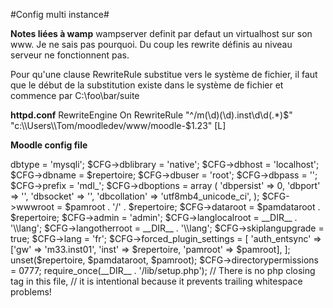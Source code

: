 #Config multi instance#

**Notes liées à wamp**
wampserver definit par defaut un virtualhost sur son www. Je ne sais pas pourquoi.
Du coup les rewrite définis au niveau serveur ne fonctionnent pas.

Pour qu'une clause RewriteRule substitue vers le système de fichier, il faut que le début
de la substitution existe dans le système de fichier et commence par C:\\foo\\bar/suite 

**httpd.conf**
RewriteEngine On
RewriteRule "^/m(\d)(\d)\.inst\d\d(.*)$"  "c:\\Users\\Tom/moodledev/www/moodle-$1.$2$3" [L]


**Moodle config file**

<?php  // Moodle configuration file

unset($CFG);
global $CFG;
$CFG = new stdClass();

$pamroot = 'http://localhost';
$pamdataroot = 'C:\\Users\\Tom\\moodledev\\data\\';
list(,$repertoire) = explode('/',$_SERVER['REQUEST_URI']);

$CFG->dbtype    = 'mysqli';
$CFG->dblibrary = 'native';
$CFG->dbhost    = 'localhost';
$CFG->dbname    = $repertoire;
$CFG->dbuser    = 'root';
$CFG->dbpass    = '';
$CFG->prefix    = 'mdl_';
$CFG->dboptions = array (
  'dbpersist' => 0,
  'dbport' => '',
  'dbsocket' => '',
  'dbcollation' => 'utf8mb4_unicode_ci',
);

$CFG->wwwroot   = $pamroot . '/' . $repertoire;
$CFG->dataroot  = $pamdataroot . $repertoire;
$CFG->admin     = 'admin';


$CFG->langlocalroot    = __DIR__ . '\\lang';
$CFG->langotherroot    = __DIR__ . '\\lang';
$CFG->skiplangupgrade  = true;
$CFG->lang = 'fr';

$CFG->forced_plugin_settings = [
    'auth_entsync'  => ['gw' => 'm33.inst01', 'inst' => $repertoire, 'pamroot' => $pamroot],
];


unset($repertoire, $pamdataroot, $pamroot);

$CFG->directorypermissions = 0777;

require_once(__DIR__ . '/lib/setup.php');

// There is no php closing tag in this file,
// it is intentional because it prevents trailing whitespace problems!
